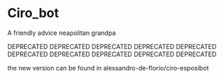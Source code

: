 # Ciro_bot
A friendly advice neapolitan grandpa


DEPRECATED DEPRECATED DEPRECATED DEPRECATED DEPRECATED DEPRECATED DEPRECATED DEPRECATED DEPRECATED DEPRECATED

the new version can be found in alessandro-de-florio/ciro-esposibot
